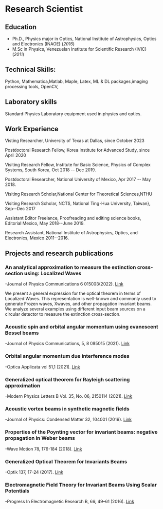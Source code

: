 # Research Scientist

## Education
- Ph.D., Physics major in Optics, National Institute of Astrophysics, Optics and Electronics (INAOE) (_2016_)
- M.Sc in Physics, Venezuelan Institute for Scientific Research  (IVIC) (_2011_)

## Technical Skills: 
Python, Mathematica,Matlab, Maple, Latex, ML & DL packages,imaging processing tools, OpenCV,
## Laboratory skills
Standard Physics Laboratory equipment used in physics and optics.

## Work Experience
Visting Researcher, University of Texas at Dallas, since October 2023

Postdoctoral Research Fellow,  Korea Institute for Advanced Study, since April 2020

Visiting Research Fellow, Institute for Basic Science, Physics of Complex Systems,
South Korea, Oct  2018 -- Dec 2019.

Postdoctoral Researcher, National University of Mexico, Apr  2017 -- May 2018.

Visiting Research  Scholar,National Center for Theoretical Sciences,NTHU

Visiting Research  Scholar, NCTS, National Ting-Hua University, Taiwan}, Sep--Dec 2017

Assistant Editor Freelance, Proofreading  and editing science books, Editorial Mexico, May 2018--June 2019.

Research Assistant, National Institute of Astrophysics, Optics, and Electronics, Mexico	2011--2016.



## Projects and   research publications
### An analytical approximation to measure the extinction cross-section using: Localized Waves
-Journal of Physics Communications 6 015003(2022).
[Link](https://iopscience.iop.org/article/10.1088/2399-6528/ac3ec4)

We present a general expression for the optical theorem in terms of Localized Waves. This representation is well-known and commonly used to generate Frozen waves, Xwaves, and other propagation invariant beams. We analyze several examples using different input beam sources on a circular detector to measure the extinction cross-section.


### Acoustic spin and  orbital angular momentum  using  evanescent Bessel beams
-Journal of Physics Communications,  5, 8 085015 (2021).
[Link](https://iopscience.iop.org/article/10.1088/2399-6528/ac1e24/meta)

### Orbital angular momentum  due interference modes
-Optica Applicata  vol 51,1 (2021).
[Link](https://opticaapplicata.pwr.edu.pl/files/pdf/2021/no1/optappl_5101p59.pdf) 


### Generalized optical theorem for Rayleigh scattering approximation
-Modern Physics Letters B Vol. 35, No. 06, 2150114 (2021).
[Link](https://doi.org/10.1142/S0217984921501141) 

### Acoustic vortex beams in synthetic magnetic fields
-Journal of Physics: Condensed Matter 32, 104001 (2019).
[Link](https://iopscience.iop.org/article/10.1088/1361-648X/ab55f4) 

### Properties of the Poynting vector for invariant beams: negative 	propagation in Weber beams
-Wave Motion 78,  176-184  (2018).
[Link](https://www.sciencedirect.com/science/article/pii/S0165212518300441)

### Generalized Optical Theorem for Invariants Beams
-Optik 137, 17-24 (2017).
[Link](https://www.sciencedirect.com/science/article/pii/S0030402617302127)

### Electromagnetic Field Theory for Invariant Beams Using Scalar Potentials
-Progress In Electromagnetic Research B, 66, 49–61 (2016).
[Link](https://www.jpier.org/pierb/pier.php?paper=15123102)






